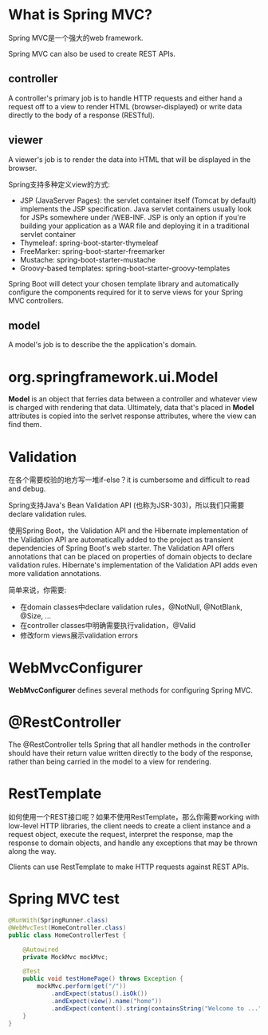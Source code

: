 # What is Spring MVC?
Spring MVC是一个强大的web framework.

Spring MVC can also be used to create REST APIs.

## controller
A controller's primary job is to handle HTTP requests and either hand a request off to a view to render HTML (browser-displayed) or write data directly to the body of a response (RESTful).

## viewer
A viewer's job is to render the data into HTML that will be displayed in the browser.

Spring支持多种定义view的方式:
- JSP (JavaServer Pages): the servlet container itself (Tomcat by default) implements the JSP specification. Java servlet containers usually look for JSPs somewhere under /WEB-INF. JSP is only an option if you're building your application as a WAR file and deploying it in a traditional servlet container
- Thymeleaf: spring-boot-starter-thymeleaf
- FreeMarker: spring-boot-starter-freemarker
- Mustache: spring-boot-starter-mustache
- Groovy-based templates: spring-boot-starter-groovy-templates

Spring Boot will detect your chosen template library and automatically configure the components required for it to serve views for your Spring MVC controllers.

## model
A model's job is to describe the the application's domain.

# org.springframework.ui.Model
**Model** is an object that ferries data between a controller and whatever view is charged with rendering that data. Ultimately, data that's placed in **Model** attributes is copied into the serlvet response attributes, where the view can find them.

# Validation
在各个需要校验的地方写一堆if-else？it is cumbersome and difficult to read and debug.

Spring支持Java's Bean Validation API (也称为JSR-303)，所以我们只需要declare validation rules.

使用Spring Boot，the Validation API and the Hibernate implementation of the Validation API are automatically added to the project as transient dependencies of Spring Boot's web starter. The Validation API offers annotations that can be placed on properties of domain objects to declare validation rules. Hibernate's implementation of the Validation API adds even more validation annotations.

简单来说，你需要:
- 在domain classes中declare validation rules，@NotNull, @NotBlank, @Size, ...
- 在controller classes中明确需要执行validation，@Valid
- 修改form views展示validation errors

# WebMvcConfigurer
**WebMvcConfigurer** defines several methods for configuring Spring MVC.

# @RestController
The @RestController tells Spring that all handler methods in the controller should have their return value written directly to the body of the response, rather than being carried in the model to a view for rendering.

# RestTemplate
如何使用一个REST接口呢？如果不使用RestTemplate，那么你需要working with low-level HTTP libraries, the client needs to create a client instance and a request object, execute the request, interpret the response, map the response to domain objects, and handle any exceptions that may be thrown along the way.

Clients can use RestTemplate to make HTTP requests against REST APIs.

# Spring MVC test
```java
@RunWith(SpringRunner.class)
@WebMvcTest(HomeController.class)
public class HomeControllerTest {

    @Autowired
    private MockMvc mockMvc;

    @Test
    public void testHomePage() throws Exception {
        mockMvc.perform(get("/"))
            .andExpect(status().isOk())
            .andExpect(view().name("home"))
            .andExpect(content().string(containsString("Welcome to ...")));
    }
}
```
